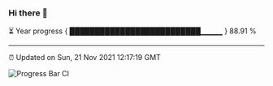 ### Hi there 👋

⏳ Year progress { ██████████████████████████▁▁▁▁ } 88.91 %

---

⏰ Updated on Sun, 21 Nov 2021 12:17:19 GMT

![Progress Bar CI](https://github.com/liununu/liununu/workflows/Progress%20Bar%20CI/badge.svg)
